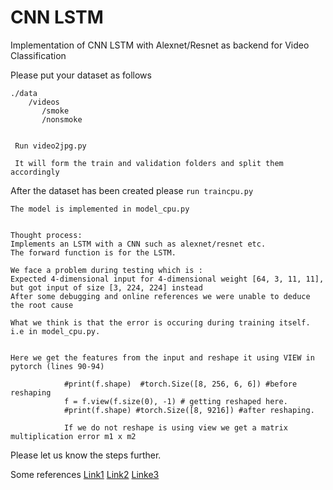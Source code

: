# CNN LSTM 
Implementation of CNN LSTM with Alexnet/Resnet as backend for Video Classification


Please put your dataset as follows
```
./data
    /videos
       /smoke
       /nonsmoke


 Run video2jpg.py

 It will form the train and validation folders and split them accordingly
```
After the dataset has been created please ```run traincpu.py```

```
The model is implemented in model_cpu.py


Thought process:
Implements an LSTM with a CNN such as alexnet/resnet etc.
The forward function is for the LSTM.

We face a problem during testing which is :
Expected 4-dimensional input for 4-dimensional weight [64, 3, 11, 11], but got input of size [3, 224, 224] instead
After some debugging and online references we were unable to deduce the root cause 

What we think is that the error is occuring during training itself. i.e in model_cpu.py.


Here we get the features from the input and reshape it using VIEW in pytorch (lines 90-94)

			#print(f.shape)  #torch.Size([8, 256, 6, 6]) #before reshaping
			f = f.view(f.size(0), -1) # getting reshaped here.
			#print(f.shape) #torch.Size([8, 9216]) #after reshaping.

			If we do not reshape is using view we get a matrix multiplication error m1 x m2
```

Please let us know the steps further.

Some references 
[Link1](https://discuss.pytorch.org/t/expected-4-dimensional-input-for-4-dimensional-weight-64-20-7-7-but-got-input-of-size-30-9-instead/40903)
[Link2](https://discuss.pytorch.org/t/runtimeerror-expected-4-dimensional-input-for-4-dimensional-weight-64-3-4-4-but-got-3-dimensional-input-of-size-3-64-64-instead/46446/5)
[Linke3](https://discuss.pytorch.org/t/cnn-lstm-implementation-for-video-classification/52018)

